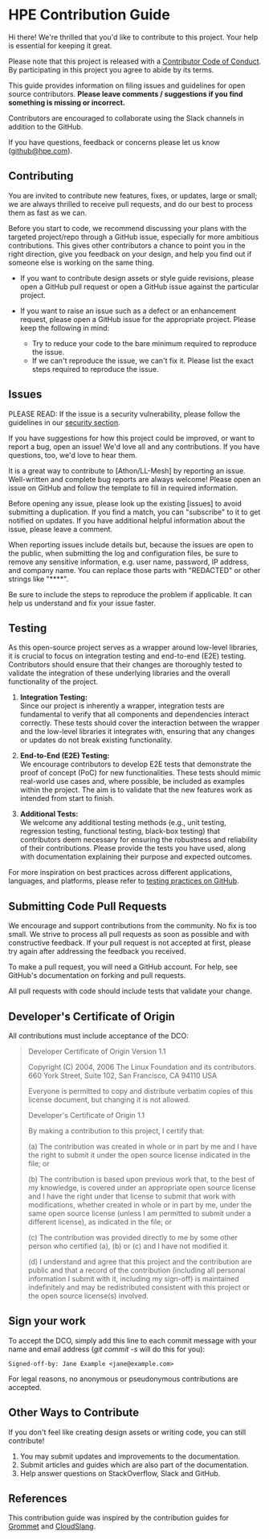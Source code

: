# HPE Contribution Guide

Hi there! We're thrilled that you'd like to contribute to this project. Your help is essential for keeping it great.

Please note that this project is released with a [Contributor Code of Conduct](CODE-OF-CONDUCT.md). By participating in this project you agree to abide by its terms.

This guide provides information on filing issues and guidelines for open source contributors. **Please leave comments / suggestions if you find something is missing or incorrect.**

Contributors are encouraged to collaborate using the Slack channels in addition to the GitHub.

If you have questions, feedback or concerns please let us know (<github@hpe.com>).

## Contributing

You are invited to contribute new features, fixes, or updates, large or small; we are always thrilled to receive pull requests, and do our best to process them as fast as we can.

Before you start to code, we recommend discussing your plans with the targeted project/repo through a GitHub issue, especially for more ambitious contributions. This gives other contributors a chance to point you in the right direction, give you feedback on your design, and help you find out if someone else is working on the same thing.

* If you want to contribute design assets or style guide revisions, please open a GitHub pull request or open a GitHub issue against the particular project.
* If you want to raise an issue such as a defect or an enhancement request, please open a GitHub issue for the appropriate project. Please keep the following in mind:

  * Try to reduce your code to the bare minimum required to reproduce the issue.
  * If we can't reproduce the issue, we can't fix it. Please list the exact steps required to reproduce the issue.

## Issues

PLEASE READ: If the issue is a security vulnerability, please follow the guidelines in our [security section](SECURITY.md).

If you have suggestions for how this project could be improved, or want to report a bug, open an issue! We'd love all and any contributions. If you have questions, too, we'd love to hear them.

It is a great way to contribute to [Athon/LL-Mesh] by reporting an issue. Well-written and complete bug reports are always welcome! Please open an issue on GitHub and follow the template to fill in required information.

Before opening any issue, please look up the existing [issues] to avoid submitting a duplication.
If you find a match, you can "subscribe" to it to get notified on updates. If you have additional helpful information about the issue, please leave a comment.

When reporting issues include details but, because the issues are open to the public, when submitting the log and configuration files, be sure to remove any sensitive information, e.g. user name, password, IP address, and company name. You can replace those parts with "REDACTED" or other strings like "****".

Be sure to include the steps to reproduce the problem if applicable. It can help us understand and fix your issue faster.

## Testing

As this open-source project serves as a wrapper around low-level libraries, it is crucial to focus on integration testing and end-to-end (E2E) testing. Contributors should ensure that their changes are thoroughly tested to validate the integration of these underlying libraries and the overall functionality of the project.

1. **Integration Testing:**  
   Since our project is inherently a wrapper, integration tests are fundamental to verify that all components and dependencies interact correctly. These tests should cover the interaction between the wrapper and the low-level libraries it integrates with, ensuring that any changes or updates do not break existing functionality.

2. **End-to-End (E2E) Testing:**  
   We encourage contributors to develop E2E tests that demonstrate the proof of concept (PoC) for new functionalities. These tests should mimic real-world use cases and, where possible, be included as examples within the project. The aim is to validate that the new features work as intended from start to finish.

3. **Additional Tests:**  
   We welcome any additional testing methods (e.g., unit testing, regression testing, functional testing, black-box testing) that contributors deem necessary for ensuring the robustness and reliability of their contributions. Please provide the tests you have used, along with documentation explaining their purpose and expected outcomes.

For more inspiration on best practices across different applications, languages, and platforms, please refer to [testing practices on GitHub](https://github.com/topics/testing-practices).

## Submitting Code Pull Requests

We encourage and support contributions from the community. No fix is too small. We strive to process all pull requests as soon as possible and with constructive feedback. If your pull request is not accepted at first, please try again after addressing the feedback you received.

To make a pull request, you will need a GitHub account. For help, see GitHub's documentation on forking and pull requests.

All pull requests with code should include tests that validate your change.

## Developer's Certificate of Origin

All contributions must include acceptance of the DCO:

> Developer Certificate of Origin Version 1.1
>
> Copyright (C) 2004, 2006 The Linux Foundation and its contributors. 660
> York Street, Suite 102, San Francisco, CA 94110 USA
>
> Everyone is permitted to copy and distribute verbatim copies of this
> license document, but changing it is not allowed.
>
> Developer's Certificate of Origin 1.1
>
> By making a contribution to this project, I certify that:
>
> \(a) The contribution was created in whole or in part by me and I have
> the right to submit it under the open source license indicated in the
> file; or
>
> \(b) The contribution is based upon previous work that, to the best of my
> knowledge, is covered under an appropriate open source license and I
> have the right under that license to submit that work with
> modifications, whether created in whole or in part by me, under the same
> open source license (unless I am permitted to submit under a different
> license), as indicated in the file; or
>
> \(c) The contribution was provided directly to me by some other person
> who certified (a), (b) or (c) and I have not modified it.
>
> \(d) I understand and agree that this project and the contribution are
> public and that a record of the contribution (including all personal
> information I submit with it, including my sign-off) is maintained
> indefinitely and may be redistributed consistent with this project or
> the open source license(s) involved.

## Sign your work

To accept the DCO, simply add this line to each commit message with your name and email address (*git commit -s* will do this for you):

    Signed-off-by: Jane Example <jane@example.com>

For legal reasons, no anonymous or pseudonymous contributions are accepted.

## Other Ways to Contribute

If you don't feel like creating design assets or writing code, you can still contribute!

1. You may submit updates and improvements to the documentation.
2. Submit articles and guides which are also part of the documentation.
3. Help answer questions on StackOverflow, Slack and GitHub.

## References

This contribution guide was inspired by the contribution guides for [Grommet](https://github.com/grommet/grommet/blob/master/CONTRIBUTING.md) and [CloudSlang](http://www.cloudslang.io/#/docs#contributing-code).
